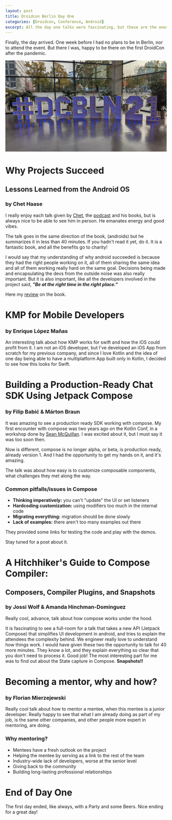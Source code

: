 ```yaml
---
layout: post
title: Droidcon Berlin Day One
categories: [Droidcon, Conference, Android]
excerpt: All the day one talks were fascinating, but these are the ones I liked the most.
---
```


Finally, the day arrived. One week before I had no plans to be in Berlin, nor to attend the event. But there I was, happy to be there on the first DroidCon after the pandemic.

![](../images/DroidConDay1.jpg)

# Why Projects Succeed 
## Lessons Learned from the Android OS 
### by Chet Haase

I really enjoy each talk given by [Chet](https://twitter.com/chethaase), the [podcast](http://androidbackstage.blogspot.com/) and his books, but is always nice to be able to see him in person. He emanates energy and good vibes.

The talk goes in the same direction of the book, (androids) but he summarizes it in less than 40 minutes. If you hadn't read it yet, do it. It is a fantastic book, and all the benefits go to charity!

I would say that my understanding of why android succeeded is because they had the right people working on it, all of them sharing the same idea and all of them working really hard on the same goal. Decisions being made and encapsulating the devs from the outside noise was also really important. But it is also important, like all the developers involved in the project said, _**"Be at the right time in the right place."**_

Here my [review](https://kuruchy.github.io/androids-review/) on the book.

# KMP for Mobile Developers 
### by Enrique López Mañas

An interesting talk about how KMP works for swift and how the iOS could profit from it. I am not an iOS developer, but I've developed an iOS App from scratch for my previous company, and since I love Kotlin and the idea of one day being able to have a multiplatform App built only in Kotlin, I decided to see how this looks for Swift.

# Building a Production-Ready Chat SDK Using Jetpack Compose 
### by Filip Babić & Márton Braun

It was amazing to see a production ready SDK working with compose. My first encounter with compose was two years ago on the Kotlin Conf, in a workshop done by [Sean McQuillan](https://twitter.com/objcode). I was excited about it, but I must say it was too soon then. 

Now is different, compose is no longer alpha, or beta, is production ready, already version 1. And I had the opportunity to get my hands on it, and it's amazing.

The talk was about how easy is to customize composable components, what challenges they met along the way.

### Common pitfalls/issues in Compose
- **Thinking imperatively:** you can't "update" the UI or set listeners
- **Hardcoding customization:** using modifiers too much in the internal code
- **Migrating everything:** migration should be done slowly
- **Lack of examples:** there aren't too many examples out there

They provided some links for testing the code and play with the demos. 

Stay tuned for a post about it.

# A Hitchhiker's Guide to Compose Compiler:
## Composers, Compiler Plugins, and Snapshots 
### by Jossi Wolf & Amanda Hinchman-Dominguez

Really cool, advance, talk about how compose works under the hood. 

It is fascinating to see a full-room for a talk that takes a new API (Jetpack Compose) that simplifies UI development in android, and tries to explain the attendees the complexity behind. We engineer really love to understand how things work.
I would have given these two the opportunity to talk for 40 more minutes. They know a lot, and they explain everything so clear that you don't need to process it. Good job! 
The most interesting part for me was to find out about the State capture in Compose. **Snapshots!!**

# Becoming a mentor, why and how?
### by Florian Mierzejewski

Really cool talk about how to mentor a mentee, when this mentee is a junior developer. Really happy to see that what I am already doing as part of my job, is the same other companies, and other people more expert in mentoring, are doing.

### Why mentoring?
- Mentees have a fresh outlook on the project
- Helping the mentee by serving as a link to the rest of the team
- Industry-wide lack of developers, worse at the senior level
- Giving back to the community
- Building long-lasting professional relationships

# End of Day One
The first day ended, like always, with a Party and some Beers. Nice ending for a great day!